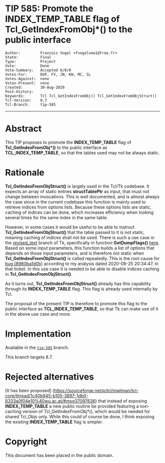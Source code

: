 # TIP 585: Promote the INDEX\_TEMP\_TABLE flag of Tcl_GetIndexFromObj*() to the public interface
	Author:         Francois Vogel <fvogelnew1@free.fr>
	State:          Final
	Type:           Project
	Vote:           Done
	Vote-Summary:   Accepted 6/0/0
	Votes-For:      DGP, FV, JN, KW, MC, SL
	Votes-Against:  none
	Votes-Present:  none
	Created:        30-Aug-2020
	Post-History:   
	Keywords:       Tcl Tcl_GetIndexFromObj() Tcl_GetIndexFromObjStruct()
	Tcl-Version:    8.7
	Tcl-Branch:     tip-585
-----

# Abstract

This TIP proposes to promote the <b>INDEX\_TEMP\_TABLE</b> flag of <b>Tcl\_GetIndexFromObj*()</b> to the public interface as <b>TCL\_INDEX\_TEMP\_TABLE</b>, so that the tables used may not be always static.

# Rationale

<b>Tcl\_GetIndexFromObjStruct()</b> is largely used in the Tcl/Tk codebase.
It expects an array of static entries <b>structTablePtr</b> as input, that must not change between invocations. This is well documented, and is almost always the case since in the current codebase this function is mainly used to retrieve indices from options lists. Because these options lists are static, caching of indices can be done, which increases efficiency when looking several times for the same index in the same table.

However, in some cases it would be useful to be able to instruct <b>Tcl\_GetIndexFromObjStruct()</b> that the table passed to it is not static, meaning caching of indices shall not be used. There is such a use case in the [revised_text](https://core.tcl-lang.org/tk/timeline?r=revised_text) branch of Tk, specifically in function <b>GetDumpFlags()</b> [here](https://core.tcl-lang.org/tk/artifact/3a0f54457fe24143?ln=7264,7329). Based on some input parameters, this function builds a list of options that depends on those input parameters, and is therefore not static when <b>Tcl\_GetIndexFromObjStruct()</b> is called repeatedly. This is the root cause for [bug \[8980ba1d0b\]](https://core.tcl-lang.org/tk/tktview?name=8980ba1d0b) according to my analysis dated 2020-08-25 20:34:47. in that ticket. In this use case it is needed to be able to disable indices caching in <b>Tcl\_GetIndexFromObjStruct()</b>.

As it turns out, <b>Tcl\_GetIndexFromObjStruct()</b> already has this capability through its <b>INDEX\_TEMP\_TABLE</b> flag. This flag is already used internally by Tcl.

The proposal of the present TIP is therefore to promote this flag to the public interface as <b>TCL\_INDEX\_TEMP\_TABLE</b>, so that Tk can make use of it in the above use case and more.

# Implementation

Available in the [`tip-585`](https://core.tcl-lang.org/tcl/timeline?r=tip-585&unhide) branch.

This branch targets 8.7.

# Rejected alternatives

[It has been proposed]
(https://sourceforge.net/p/tcl/mailman/tcl-core/thread/1c40b945-b105-3897-1db0-8333a0f04e10%40wu.ac.at/#msg37097636)
that instead of exposing <b>INDEX\_TEMP\_TABLE</b> a new public routine be provided
featuring a non-caching version of Tcl\_GetIndexFromObj*(), which would be needed for shared
Tcl_Objs only. While this could of course be done, I think exposing the existing <b>INDEX\_TEMP\_TABLE</b> flag is simpler.

# Copyright

This document has been placed in the public domain.
